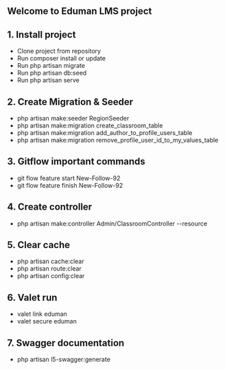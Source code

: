 ## Welcome to Eduman LMS project

## 1. Install project
- Clone project from repository
- Run composer install or update
- Run php artisan migrate
- Run php artisan db:seed
- Run php artisan serve

## 2. Create Migration & Seeder
- php artisan make:seeder RegionSeeder
- php artisan make:migration create_classroom_table
- php artisan make:migration add_author_to_profile_users_table
- php artisan make:migration remove_profile_user_id_to_my_values_table

## 3. Gitflow important commands
- git flow feature start New-Follow-92
- git flow feature finish New-Follow-92

## 4. Create controller
- php artisan make:controller Admin/ClassroomController --resource

## 5. Clear cache
- php artisan cache:clear
- php artisan route:clear
- php artisan config:clear

## 6. Valet run
- valet link eduman
- valet secure eduman

## 7. Swagger documentation
- php artisan l5-swagger:generate